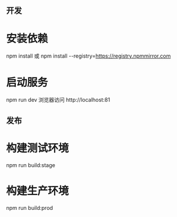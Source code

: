 ## 开发
# 安装依赖
npm install 或
npm install --registry=https://registry.npmmirror.com
# 启动服务
npm run dev
浏览器访问 http://localhost:81

## 发布
# 构建测试环境
npm run build:stage
# 构建生产环境
npm run build:prod